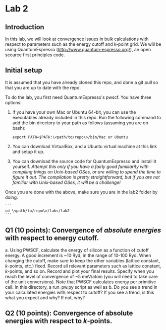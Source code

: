 # Lab 2

## Introduction

In this lab, we will look at convergence issues in bulk calculations
with respect to parameters such as the energy cutoff and k-point grid. We will be using QuantumEspresso (http://www.quantum-espresso.org/), an open scource first principles code.

## Initial setup

It is assumed that you have already cloned this repo, and done a git pull so that you are up to date with the repo.

To do the lab, you first need QuantumEspresso's pwscf. You have three options:

1. If you have your own Mac or Ubuntu 64-bit, you can use the
   executables already included in this repo. Run the following command to add the bin directory to your path as follows (assuming you are on bash):
   
    ```
    export PATH=$PATH:\<path/to/repo\>/bin/Mac or Ubuntu
    ```

2. You can download VirtualBox, and a Ubuntu virtual machine at this link and
   setup it up.
3. You can download the source code for QuantumEspresso and install it 
   yourself. *Attempt this only if you have a fairly good familiarity with compiling things on Unix-based OSes, or are willing to spend the time to figure it out. The compilation is pretty straightforward, but if you are not familiar with Unix-based OSes, it will be a challenge!*

Once you are done with the above, make sure you are in the lab2 folder by doing:

    ```
    cd \<path/to/repo\>/labs/lab2
    ```

## Q1 (10 points): Convergence of *absolute energies* with respect to energy cutoff.

a. Using PWSCF, calculate the energy of silicon as a function of cutoff
   energy. A good increment is ~10 Ryd, in the range of 10-100 Ryd. When changing the cutoff, make sure to keep the other variables (lattice constant, *k*-points, etc.) fixed. Record all relevant parameters such as lattice constant, *k*-points, and so on. Record and plot your final results. Specify when you reach the level of convergence of ~5 meV/atom (you will need to take care of the unit conversions). Note that PWSCF calculates energy per primitive cell. In this directory, a run_pw.py script as well as 
b. Do you see a trend in your calculated energies with respect to cutoff? 
   If you see a trend, is this what you expect and why? If not, why?

## Q2 (10 points): Convergence of absolute energies with respect to *k*-points.

